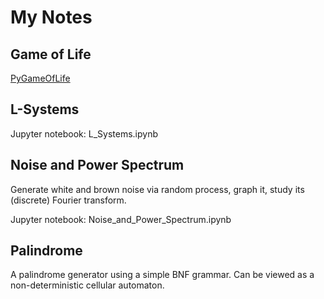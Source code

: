 # My Notes

## Game of Life

[PyGameOfLife](https://github.com/robertmartin8/PyGameofLife)

## L-Systems

Jupyter notebook: L_Systems.ipynb

## Noise and Power Spectrum

Generate white and brown noise via random process, graph it, study its (discrete) Fourier transform.

Jupyter notebook: Noise_and_Power_Spectrum.ipynb

## Palindrome

A palindrome generator using a simple BNF grammar.  Can be viewed as a non-deterministic cellular automaton.
